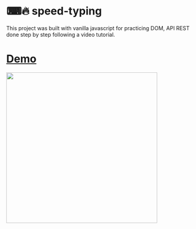 # ⌨🔥 speed-typing
This project was built with vanilla javascript for practicing DOM, API REST done step by step following a video tutorial.

# <a href="https://maat-mind.github.io/speed-typing/">Demo</a>
<img src="https://user-images.githubusercontent.com/57721146/178082599-8e15a2e5-2c37-4b5e-823f-c1ce2959c895.gif" width="400" />
